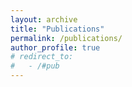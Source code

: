```yaml
---
layout: archive
title: "Publications"
permalink: /publications/
author_profile: true
# redirect_to: 
#   - /#pub
---
```


<style>
td, th {
    border: none!important;
    padding-top: 0px;
    padding-bottom: 0px;
  /* padding-left: 30px;
  padding-right: 40px; */
}

{% include base_path %}

{% include archive-compact-all.html %}


You can also find my articles on <a href="{{ site.author.googlescholar }}">my Google Scholar profile</a>. 